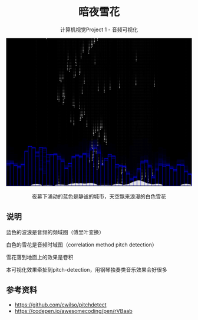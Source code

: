 <h1 align="center">暗夜雪花</h1>
<p align="center"><sm>计算机视觉Project 1 - 音频可视化</sm></p>

![](screenshot.png)

<p align="center">夜幕下涌动的蓝色是静谧的城市，天空飘来浪漫的白色雪花</p>

## 说明
蓝色的波浪是音频的频域图（傅里叶变换）

白色的雪花是音频时域图（correlation method pitch detection）

雪花落到地面上的效果是卷积

本可视化效果牵扯到pitch-detection，用钢琴独奏类音乐效果会好很多

## 参考资料
* https://github.com/cwilso/pitchdetect
* https://codepen.io/awesomecoding/pen/rVBaab
